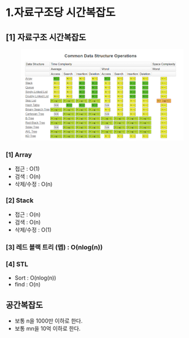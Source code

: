 # 1.자료구조당 시간복잡도

## \[1] 자료구조 시간복잡도

<figure><img src="../../.gitbook/assets/image (1) (3) (1).png" alt=""><figcaption></figcaption></figure>

### \[1] Array

* 접근 : O(1)
* 검색 : O(n)
* 삭제/수정 : O(n)

### \[2] Stack

* 접근 : O(n)
* 검색 : O(n)
* 삭제/수정 : O(1)

### \[3] 레드 블랙 트리 (맵) : O(nlog(n))

### \[4] STL&#x20;

* Sort : O(nlog(n))
* find : O(n)

## 공간복잡도

* 보통 n을 1000만 이하로 한다.
* 보통 mn을 10억 이하로 한다.
